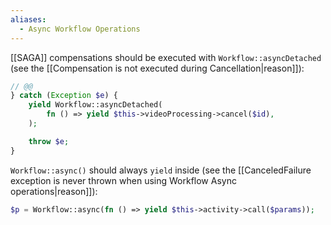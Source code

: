 ```yaml
---
aliases:
  - Async Workflow Operations
---
```


[[SAGA]] compensations should be executed with `Workflow::asyncDetached` (see the [[Compensation is not executed during Cancellation|reason]]):

```php
// @@
} catch (Exception $e) {
    yield Workflow::asyncDetached(
        fn () => yield $this->videoProcessing->cancel($id),
    );

    throw $e;
}
```

`Workflow::async()` should always `yield` inside (see the [[CanceledFailure exception is never thrown when using Workflow Async operations|reason]]):

```php
$p = Workflow::async(fn () => yield $this->activity->call($params));
```
